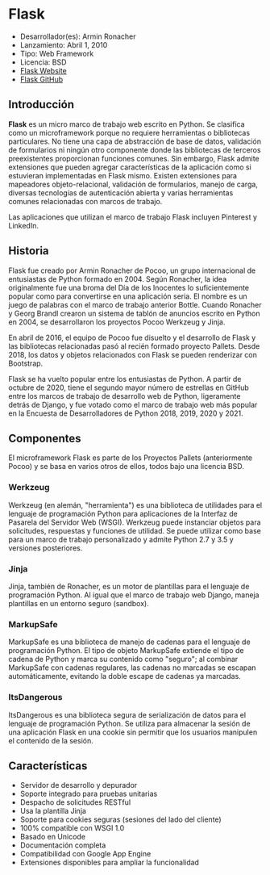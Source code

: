 # Flask

- Desarrollador(es): Armin Ronacher
- Lanzamiento: Abril 1, 2010
- Tipo: Web Framework
- Licencia: BSD
- [Flask Website](https://palletsprojects.com/p/flask/)
- [Flask GitHub](https://github.com/pallets/flask)

## Introducción

**Flask** es un micro marco de trabajo web escrito en Python. Se clasifica como un microframework porque no requiere herramientas o bibliotecas particulares. No tiene una capa de abstracción de base de datos, validación de formularios ni ningún otro componente donde las bibliotecas de terceros preexistentes proporcionan funciones comunes. Sin embargo, Flask admite extensiones que pueden agregar características de la aplicación como si estuvieran implementadas en Flask mismo. Existen extensiones para mapeadores objeto-relacional, validación de formularios, manejo de carga, diversas tecnologías de autenticación abierta y varias herramientas comunes relacionadas con marcos de trabajo.

Las aplicaciones que utilizan el marco de trabajo Flask incluyen Pinterest y LinkedIn.

## Historia

Flask fue creado por Armin Ronacher de Pocoo, un grupo internacional de entusiastas de Python formado en 2004. Según Ronacher, la idea originalmente fue una broma del Día de los Inocentes lo suficientemente popular como para convertirse en una aplicación seria. El nombre es un juego de palabras con el marco de trabajo anterior Bottle. Cuando Ronacher y Georg Brandl crearon un sistema de tablón de anuncios escrito en Python en 2004, se desarrollaron los proyectos Pocoo Werkzeug y Jinja.

En abril de 2016, el equipo de Pocoo fue disuelto y el desarrollo de Flask y las bibliotecas relacionadas pasó al recién formado proyecto Pallets. Desde 2018, los datos y objetos relacionados con Flask se pueden renderizar con Bootstrap.

Flask se ha vuelto popular entre los entusiastas de Python. A partir de octubre de 2020, tiene el segundo mayor número de estrellas en GitHub entre los marcos de trabajo de desarrollo web de Python, ligeramente detrás de Django, y fue votado como el marco de trabajo web más popular en la Encuesta de Desarrolladores de Python 2018, 2019, 2020 y 2021.

## Componentes

El microframework Flask es parte de los Proyectos Pallets (anteriormente Pocoo) y se basa en varios otros de ellos, todos bajo una licencia BSD.

### Werkzeug

Werkzeug (en alemán, "herramienta") es una biblioteca de utilidades para el lenguaje de programación Python para aplicaciones de la Interfaz de Pasarela del Servidor Web (WSGI). Werkzeug puede instanciar objetos para solicitudes, respuestas y funciones de utilidad. Se puede utilizar como base para un marco de trabajo personalizado y admite Python 2.7 y 3.5 y versiones posteriores.

### Jinja

Jinja, también de Ronacher, es un motor de plantillas para el lenguaje de programación Python. Al igual que el marco de trabajo web Django, maneja plantillas en un entorno seguro (sandbox).

### MarkupSafe

MarkupSafe es una biblioteca de manejo de cadenas para el lenguaje de programación Python. El tipo de objeto MarkupSafe extiende el tipo de cadena de Python y marca su contenido como "seguro"; al combinar MarkupSafe con cadenas regulares, las cadenas no marcadas se escapan automáticamente, evitando la doble escape de cadenas ya marcadas.

### ItsDangerous

ItsDangerous es una biblioteca segura de serialización de datos para el lenguaje de programación Python. Se utiliza para almacenar la sesión de una aplicación Flask en una cookie sin permitir que los usuarios manipulen el contenido de la sesión.

## Características

- Servidor de desarrollo y depurador
- Soporte integrado para pruebas unitarias
- Despacho de solicitudes RESTful
- Usa la plantilla Jinja
- Soporte para cookies seguras (sesiones del lado del cliente)
- 100% compatible con WSGI 1.0
- Basado en Unicode
- Documentación completa
- Compatibilidad con Google App Engine
- Extensiones disponibles para ampliar la funcionalidad
